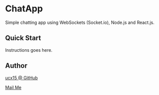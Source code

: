# ChatApp

Simple chatting app using WebSockets (Socket.io), Node.js and React.js.

## Quick Start

Instructions goes here.

## Author

[ucx15 @ GitHub](https://github.com/ucx15)

[Mail Me](mailto:inboxofuc@gmail.com)
